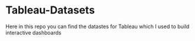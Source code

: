 # Tableau-Datasets #        

Here in this repo you can find the datastes for Tableau which I used to build interactive dashboards    
  
 
 
  
